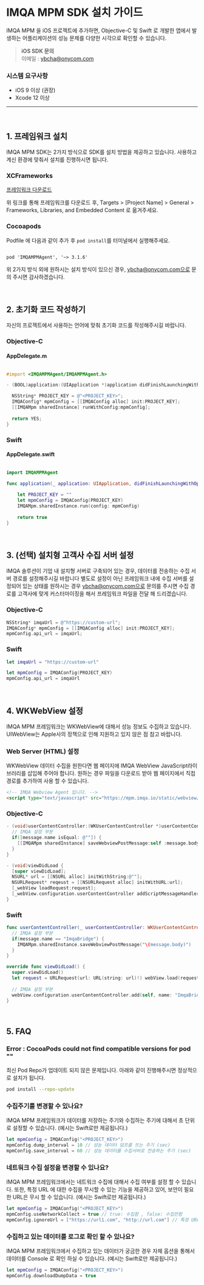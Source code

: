 # IMQA MPM SDK 설치 가이드 

IMQA MPM 을 iOS 프로젝트에 추가하면, Objective-C 및 Swift 로 개발한 앱에서 발생하는 어플리케이션의 성능 문제를 다양한 시각으로 확인할 수 있습니다.

> **iOS SDK 문의** </br>
> 이메일 : ybcha@onycom.com

### 시스템 요구사항 

* iOS 9 이상 (권장) 
* Xcode 12 이상 

---

</br>

## 1. 프레임워크 설치 

IMQA MPM SDK는 2가지 방식으로 SDK를 설치 방법을 제공하고 있습니다. 사용하고 계신 환경에 맞춰서 설치를 진행하시면 됩니다.

### XCFrameworks 

[프레임워크 다운로드](https://github.com/onycom-imqa/IMQA-MPM-Release/releases/download/v3.1.6/IMQAMPMAgent.zip) 

위 링크를 통해 프레임워크를 다운로드 후, Targets > [Project Name] > General > Frameworks, Libraries, and Embedded Content 로 옮겨주세요.

### Cocoapods 

Podfile 에 다음과 같이 추가 후 `pod install`를 터미널에서 실행해주세요. 
```Podfile 

pod 'IMQAMPMAgent', '~> 3.1.6'

```

위 2가지 방식 외에 원하시는 설치 방식이 있으신 경우, ybcha@onycom.com으로 문의 주시면 감사하겠습니다. 

</br>

## 2. 초기화 코드 작성하기 

자신의 프로젝트에서 사용하는 언어에 맞춰 초기화 코드를 작성해주시길 바랍니다. 

### Objective-C 

#### AppDelegate.m
```Objectivec

#import <IMQAMPMAgent/IMQAMPMAgent.h>

- (BOOL)application:(UIApplication *)application didFinishLaunchingWithOptions:(NSDictionary *)launchOptions {

  NSString* PROJECT_KEY = @"<PROJECT_KEY>";
  IMQAConfig* mpmConfig = [[IMQAConfig alloc] init:PROJECT_KEY];
  [[IMQAMpm sharedInstance] runWithConfig:mpmConfig];
  
  return YES; 
}

```

### Swift 

#### AppDelegate.swift
```swift 

import IMQAMPMAgent

func application(_ application: UIApplication, didFinishLaunchingWithOptions launchOptions: [UIApplication.LaunchOptionsKey: Any]?) -> Bool {
        
    let PROJECT_KEY = ""
    let mpmConfig = IMQAConfig(PROJECT_KEY)
    IMQAMpm.sharedInstance.run(config: mpmConfig)
    
    return true
}
```

</br>

## 3. (선택) 설치형 고객사 수집 서버 설정

IMQA 솔루션이 기업 내 설치형 서버로 구축되어 있는 경우, 데이터를 전송하는 수집 서버 경로를 설정해주시길 바랍니다
별도로 설정이 아닌 프레임워크 내에 수집 서버를 설정되어 있는 상태를 원하시는 경우 ybcha@onycom.com으로 문의를 주시면 수집 경로를 고객사에 맞게 커스터마이징을 해서 프레임워크 파일을 전달 해 드리겠습니다. 

### Objective-C 

```Objectivec
NSString* imqaUrl = @"https://custom-url";
IMQAConfig* mpmConfig = [[IMQAConfig alloc] init:PROJECT_KEY];
mpmConfig.api_url = imqaUrl;

```

### Swift 

```swift 
let imqaUrl = "https://custom-url"

let mpmConfig = IMQAConfig(PROJECT_KEY)
mpmConfig.api_url = imqaUrl

```

</br>

## 4. WKWebView 설정

IMQA MPM 프레임워크는 WKWebView에 대해서 성능 정보도 수집하고 있습니다. UIWebView는 Apple사의 정책으로 인해 지원하고 있지 않은 점 참고 바랍니다.

### Web Server (HTML) 설정

WKWebView 데이터 수집을 원한다면 웹 페이지에 IMQA WebView JavaScript라이브러리를 삽입해 주어야 합니다. 원하는 경우 파일을 다운로드 받아 웹 페이지에서 직접 경로를 추가하여 사용 할 수 있습니다.
```html
<!-- IMQA Webview Agent 입니다. -->
<script type="text/javascript" src="https://mpm.imqa.io/static/webview/webview-agent.js" crossorigin></script>
```

### Objective-C 

```Objectivec
- (void)userContentController:(WKUserContentController *)userContentController didReceiveScriptMessage:(WKScriptMessage *)message {
  // IMQA 설정 부분
  if([message.name isEqual: @""]) {
    [[IMQAMpm sharedInstance] saveWebviewPostMessage:self :message.body];
  }
}

- (void)viewDidLoad {
  [super viewDidLoad];
  NSURL* url = [[NSURL alloc] initWithString:@""];
  NSURLRequest* reqeust = [[NSURLRequest alloc] initWithURL:url];
  [_webView loadRequest:request];
  [_webView.configuration.userContentController addScriptMessageHandler:self name:@"ImqaBridge"];
}
```

### Swift 

```swift 
func userContentController(_ userContentController: WKUserContentController, didReceive message: WKScriptMessage) {
  // IMQA 설정 부분
  if(message.name == "ImqaBridge") {
    IMQAMpm.sharedInstance.saveWebviewPostMessage("\(message.body)")
  }
}

override func viewDidLoad() {
  super.viewDidLoad()
  let request = URLRequest(url: URL(string: url)!) webView.load(request)
  
  // IMQA 설정 부분
  webView.configuration.userContentController.add(self, name: "ImqaBridge")
}
```

</br>

## 5. FAQ

### Error : CocoaPods could not find compatible versions for pod ""

최신 Pod Repo가 업데이트 되지 않은 문제입니다. 아래와 같이 진행해주시면 정상적으로 설치가 됩니다. 
```sh
pod install --repo-update
```

### 수집주기를 변경할 수 있나요? 

IMQA MPM 프레임워크가 데이터를 저장하는 주기와 수집하는 주기에 대해서 초 단위로 설정할 수 있습니다. (예시는 Swift로만 제공됩니다.)


```Swift
let mpmConfig = IMQAConfig("<PROJECT_KEY>")
mpmConfig.dump_interval = 10 // 성능 데이터 덤프를 뜨는 주기 (sec) 
mpmConfig.save_interval = 60 // 성능 데이터를 수집서버로 전송하는 주기 (sec)
```

### 네트워크 수집 설정을 변경할 수 있나요? 

IMQA MPM 프레임워크에서는 네트워크 수집에 대해서 수집 여부를 설정 할 수 있습니다. 또한, 특정 URL 에 대한 수집을 무시할 수 있는 기능을 제공하고 있어, 보안이 필요한 URL은 무시 할 수 있습니다. (예시는 Swift로만 제공됩니다.)

```Swift
let mpmConfig = IMQAConfig("<PROJECT_KEY>")
mpmConfig.useNetworkCollect = true // true: 수집함 , false: 수집안함 
mpmConfig.ignoreUrl = ["https://url1.com", "http://url.com"] // 특정 URL 무시 Array
```

### 수집하고 있는 데이터를 로그로 확인 할 수 있나요? 

IMQA MPM 프레임워크에서 수집하고 있는 데이터가 궁금한 경우 자체 옵션을 통해서 데이터를 Console 로 확인 하실 수 있습니다. (예시는 Swift로만 제공됩니다.)

```Swift
let mpmConfig = IMQAConfig("<PROJECT_KEY>")
mpmConfig.downloadDumpData = true
```


